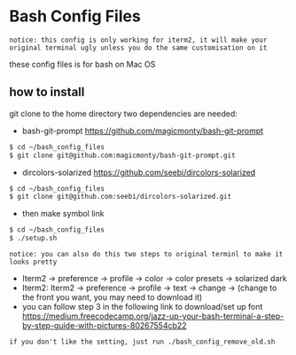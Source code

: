 # Bash Config Files

`notice: this config is only working for iterm2, it will make your original terminal ugly unless you do the same customisation on it`

these config files is for bash on Mac OS

## how to install
git clone to the home directory
two dependencies are needed:
- bash-git-prompt https://github.com/magicmonty/bash-git-prompt
```sh
$ cd ~/bash_config_files
$ git clone git@github.com:magicmonty/bash-git-prompt.git
```
- dircolors-solarized https://github.com/seebi/dircolors-solarized
```sh
$ cd ~/bash_config_files
$ git clone git@github.com:seebi/dircolors-solarized.git
````

- then make symbol link
```sh
$ cd ~/bash_config_files
$ ./setup.sh
```

`notice: you can also do this two steps to original terminl to make it looks pretty`
- Iterm2 -> preference -> profile -> color -> color presets -> solarized dark
- Iterm2: Iterm2 -> preference -> profile -> text -> change -> (change to the front you want, you may need to download it)
- you can follow step 3 in the following link to download/set up font
https://medium.freecodecamp.org/jazz-up-your-bash-terminal-a-step-by-step-guide-with-pictures-80267554cb22


`if you don't like the setting, just run ./bash_config_remove_old.sh`
